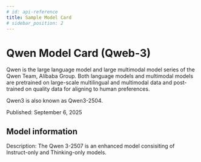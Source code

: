 ```yaml
---
# id: api-reference
title: Sample Model Card
# sidebar_position: 2
---
```



# Qwen Model Card (Qweb-3)
Qwen is the large language model and large multimodal model series of the Qwen Team, Alibaba Group. Both language models and multimodal models are pretrained on large-scale multilingual and multimodal data and post-trained on quality data for aligning to human preferences.

Qwen3 is also known as Qwen3-2504. 

Published: September 6, 2025

## Model information
Description: The Qwen 3-2507 is an enhanced model consisiting of Instruct-only and Thinking-only models. 